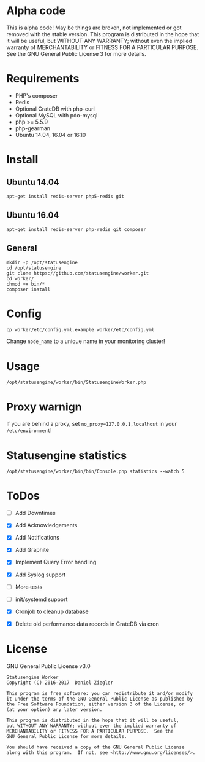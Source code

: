 # Alpha code
This is alpha code! May be things are broken, not implemented or got removed with the stable version.
This program is distributed in the hope that it will be useful,
but WITHOUT ANY WARRANTY; without even the implied warranty of
MERCHANTABILITY or FITNESS FOR A PARTICULAR PURPOSE.  See the
GNU General Public License 3 for more details.

# Requirements
- PHP's composer
- Redis
- Optional CrateDB with php-curl
- Optional MySQL with pdo-mysql
- php >= 5.5.9
- php-gearman
- Ubuntu 14.04, 16.04 or 16.10

# Install

## Ubuntu 14.04
````
apt-get install redis-server php5-redis git
````

## Ubuntu 16.04
````
apt-get install redis-server php-redis git composer
````

## General
````
mkdir -p /opt/statusengine
cd /opt/statusengine
git clone https://github.com/statusengine/worker.git
cd worker/
chmod +x bin/*
composer install
````

# Config
````
cp worker/etc/config.yml.example worker/etc/config.yml
````
Change `node_name` to a unique name in your monitoring cluster!

# Usage
````
/opt/statusengine/worker/bin/StatusengineWorker.php
````

# Proxy warnign
If you are behind a proxy, set `no_proxy=127.0.0.1,localhost` in your `/etc/environment`!

# Statusengine statistics
````
/opt/statusengine/worker/bin/bin/Console.php statistics --watch 5
````

# ToDos
* [ ] Add Downtimes
* [X] Add Acknowledgements
* [x] Add Notifications
* [x] Add Graphite
* [x] Implement Query Error handling
* [x] Add Syslog support
* [ ] ~~More tests~~
* [ ] init/systemd support
* [x] Cronjob to cleanup database
* [x] Delete old performance data records in CrateDB via cron





# License
GNU General Public License v3.0
````
Statusengine Worker
Copyright (C) 2016-2017  Daniel Ziegler

This program is free software: you can redistribute it and/or modify
it under the terms of the GNU General Public License as published by
the Free Software Foundation, either version 3 of the License, or
(at your option) any later version.

This program is distributed in the hope that it will be useful,
but WITHOUT ANY WARRANTY; without even the implied warranty of
MERCHANTABILITY or FITNESS FOR A PARTICULAR PURPOSE.  See the
GNU General Public License for more details.

You should have received a copy of the GNU General Public License
along with this program.  If not, see <http://www.gnu.org/licenses/>.
````

